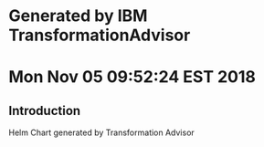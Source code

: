 # Generated by IBM TransformationAdvisor
# Mon Nov 05 09:52:24 EST 2018
## Introduction

Helm Chart generated by Transformation Advisor
